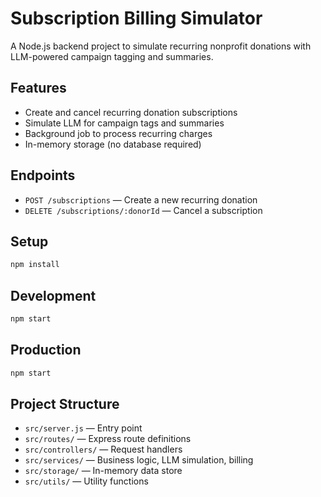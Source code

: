 # Subscription Billing Simulator

A Node.js backend project to simulate recurring nonprofit donations with LLM-powered campaign tagging and summaries.

## Features
- Create and cancel recurring donation subscriptions
- Simulate LLM for campaign tags and summaries
- Background job to process recurring charges
- In-memory storage (no database required)

## Endpoints
- `POST /subscriptions` — Create a new recurring donation
- `DELETE /subscriptions/:donorId` — Cancel a subscription

## Setup
```bash
npm install
```

## Development
```bash
npm start
```

## Production
```bash
npm start
```

## Project Structure
- `src/server.js` — Entry point
- `src/routes/` — Express route definitions
- `src/controllers/` — Request handlers
- `src/services/` — Business logic, LLM simulation, billing
- `src/storage/` — In-memory data store
- `src/utils/` — Utility functions 